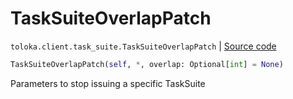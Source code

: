 # TaskSuiteOverlapPatch
`toloka.client.task_suite.TaskSuiteOverlapPatch` | [Source code](https://github.com/Toloka/toloka-kit/blob/v1.0.1/src/client/task_suite.py#L104)

```python
TaskSuiteOverlapPatch(self, *, overlap: Optional[int] = None)
```

Parameters to stop issuing a specific TaskSuite

